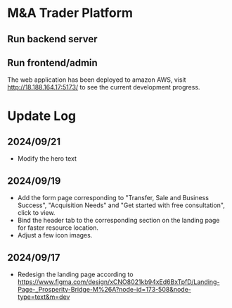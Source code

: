 # M&A Trader Platform

## Run backend server





## Run frontend/admin

The web application has been deployed to amazon AWS, visit http://18.188.164.17:5173/ to see the current development progress.





# Update Log

## **2024/09/21**

- Modify the hero text

## 2024/09/19

- Add the form page corresponding to "Transfer, Sale and Business Success", "Acquisition Needs" and "Get started with free consultation", click to view.
- Bind the header tab to the corresponding section on the landing page for faster resource location.
- Adjust a few icon images.

## 2024/09/17

- Redesign the landing page according to https://www.figma.com/design/xCNO8021kb94xEd6BxTpfD/Landing-Page-_Prosperity-Bridge-M%26A?node-id=173-508&node-type=text&m=dev
